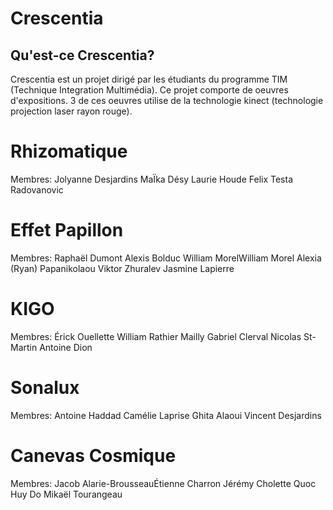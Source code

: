 # Crescentia 
## Qu'est-ce Crescentia? 
Crescentia est un projet dirigé par les étudiants du programme TIM (Technique Integration Multimédia). Ce projet comporte de oeuvres d'expositions. 3 de ces oeuvres utilise de la technologie kinect (technologie projection laser rayon rouge).


# Rhizomatique
Membres:
Jolyanne Desjardins
MaÏka Désy
Laurie Houde
Felix Testa Radovanovic

# Effet Papillon
Membres:
Raphaël Dumont
Alexis Bolduc
William MorelWilliam Morel
Alexia (Ryan) Papanikolaou
Viktor Zhuralev
Jasmine Lapierre

# KIGO
Membres:
Érick Ouellette
William Rathier Mailly
Gabriel Clerval
Nicolas St-Martin
Antoine Dion

# Sonalux
Membres:
Antoine Haddad
Camélie Laprise
Ghita Alaoui
Vincent Desjardins

# Canevas Cosmique
Membres:
Jacob Alarie-BrousseauÉtienne Charron
Jérémy Cholette
Quoc Huy Do
Mikaël Tourangeau
